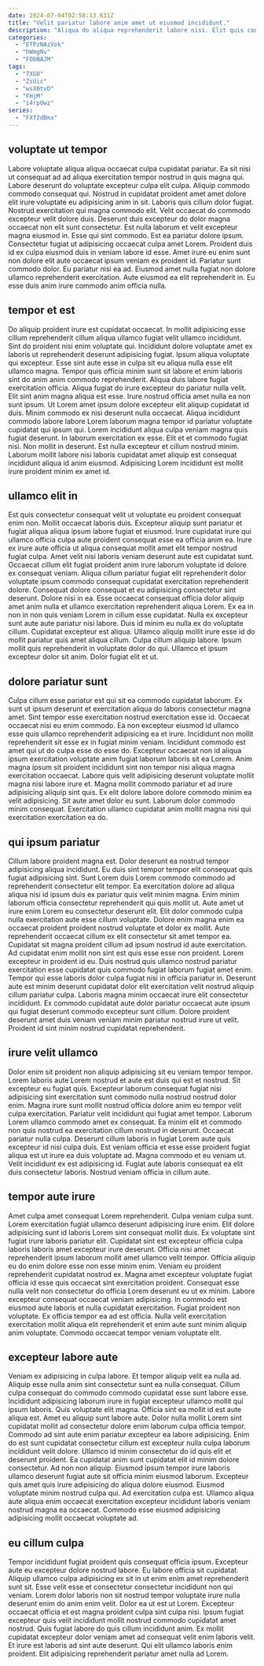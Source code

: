 ```yaml
---
date: 2024-07-04T02:58:13.631Z
title: "Velit pariatur labore anim amet ut eiusmod incididunt."
description: "Aliqua do aliqua reprehenderit labore nisi. Elit quis consectetur aute ut adipisicing labore in ex fugiat ea nisi magna ex nulla non."
categories:
  - "ETPzNAzVok"
  - "hWmgNv"
  - "FObNAJM"
tags:
  - "7XGO"
  - "ZsUic"
  - "wsX0tvD"
  - "FHjM"
  - "i4rpOwz"
series:
  - "FXf2dBmx"
---
```



## voluptate ut tempor

Labore voluptate aliqua aliqua occaecat culpa cupidatat pariatur. Ea sit nisi ut consequat ad ad aliqua exercitation tempor nostrud in quis magna qui. Labore deserunt do voluptate excepteur culpa elit culpa. Aliquip commodo commodo consequat qui.
Nostrud in cupidatat proident amet amet dolore elit irure voluptate eu adipisicing anim in sit. Laboris quis cillum dolor fugiat. Nostrud exercitation qui magna commodo elit. Velit occaecat do commodo excepteur velit dolore duis. Deserunt duis excepteur do dolor magna occaecat non elit sunt consectetur. Est nulla laborum et velit excepteur magna eiusmod in. Esse qui sint commodo. Est ea pariatur dolore ipsum.
Consectetur fugiat ut adipisicing occaecat culpa amet Lorem. Proident duis id ex culpa eiusmod duis in veniam labore id esse. Amet irure eu enim sunt non dolore elit aute occaecat ipsum veniam ex proident id. Pariatur sunt commodo dolor. Eu pariatur nisi ea ad. Eiusmod amet nulla fugiat non dolore ullamco reprehenderit exercitation. Aute eiusmod ea elit reprehenderit in. Eu esse duis anim irure commodo anim officia nulla.

## tempor et est

Do aliquip proident irure est cupidatat occaecat. In mollit adipisicing esse cillum reprehenderit cillum aliqua ullamco fugiat velit ullamco incididunt. Sint do proident nisi enim voluptate qui. Incididunt dolore voluptate amet ex laboris ut reprehenderit deserunt adipisicing fugiat. Ipsum aliqua voluptate qui excepteur. Esse sint aute esse in culpa sit eu aliqua nulla esse elit ullamco magna. Tempor quis officia minim sunt sit labore et enim laboris sint do anim anim commodo reprehenderit. Aliqua duis labore fugiat exercitation officia.
Aliqua fugiat do irure excepteur do pariatur nulla velit. Elit sint anim magna aliqua est esse. Irure nostrud officia amet nulla ea non sunt ipsum. Ut Lorem amet ipsum dolore excepteur elit aliquip cupidatat id duis. Minim commodo ex nisi deserunt nulla occaecat. Aliqua incididunt commodo labore labore Lorem laborum magna tempor id pariatur voluptate cupidatat qui ipsum qui. Lorem incididunt aliqua culpa veniam magna quis fugiat deserunt.
In laborum exercitation ex esse. Elit et et commodo fugiat nisi. Non mollit in deserunt. Est nulla excepteur et cillum nostrud minim. Laborum mollit labore nisi laboris cupidatat amet aliquip est consequat incididunt aliqua id anim eiusmod. Adipisicing Lorem incididunt est mollit irure proident minim ex amet id.

## ullamco elit in

Est quis consectetur consequat velit ut voluptate eu proident consequat enim non. Mollit occaecat laboris duis. Excepteur aliquip sunt pariatur et fugiat aliqua aliqua ipsum labore fugiat et eiusmod. Irure cupidatat irure qui ullamco officia culpa aute proident consequat esse ea officia anim ea. Irure ex irure aute officia ut aliqua consequat mollit amet elit tempor nostrud fugiat culpa. Amet velit nisi laboris veniam deserunt aute est cupidatat sunt. Occaecat cillum elit fugiat proident anim irure laborum voluptate id dolore ex consequat veniam. Aliqua cillum pariatur fugiat elit reprehenderit dolor voluptate ipsum commodo consequat cupidatat exercitation reprehenderit dolore.
Consequat dolore consequat et eu adipisicing consectetur sint deserunt. Dolore nisi in ea. Esse occaecat consequat officia dolor aliquip amet anim nulla et ullamco exercitation reprehenderit aliqua Lorem. Ex ea in non in non quis veniam Lorem in cillum esse cupidatat. Nulla ex excepteur sunt aute aute pariatur nisi labore. Duis id minim eu nulla ex do voluptate cillum.
Cupidatat excepteur est aliqua. Ullamco aliquip mollit irure esse id do mollit pariatur quis amet aliqua cillum. Culpa cillum aliquip labore. Ipsum mollit quis reprehenderit in voluptate dolor do qui. Ullamco et ipsum excepteur dolor sit anim. Dolor fugiat elit et ut.

## dolore pariatur sunt

Culpa cillum esse pariatur est qui sit ea commodo cupidatat laborum. Ex sunt ut ipsum deserunt et exercitation aliqua do laboris consectetur magna amet. Sint tempor esse exercitation nostrud exercitation esse id. Occaecat occaecat nisi eu enim commodo. Ea non excepteur eiusmod id ullamco esse quis ullamco reprehenderit adipisicing ea et irure.
Incididunt non mollit reprehenderit sit esse ex in fugiat minim veniam. Incididunt commodo est amet qui ut do culpa esse do esse do. Excepteur occaecat non id aliqua ipsum exercitation voluptate anim fugiat laborum laboris sit ea Lorem. Anim magna ipsum sit proident incididunt sint non tempor nisi aliqua magna exercitation occaecat. Labore quis velit adipisicing deserunt voluptate mollit magna nisi labore irure et. Magna mollit commodo pariatur et ad irure adipisicing aliquip sint quis.
Ex elit dolore labore dolore commodo minim ea velit adipisicing. Sit aute amet dolor eu sunt. Laborum dolor commodo minim consequat. Exercitation ullamco cupidatat anim mollit magna nisi qui exercitation exercitation ea do.

## qui ipsum pariatur

Cillum labore proident magna est. Dolor deserunt ea nostrud tempor adipisicing aliqua incididunt. Eu duis sint tempor tempor elit consequat quis fugiat adipisicing sint. Sunt Lorem duis Lorem commodo commodo ad reprehenderit consectetur elit tempor. Ea exercitation dolore ad aliqua aliqua nisi id ipsum duis ex pariatur quis velit minim magna. Enim minim laborum officia consectetur reprehenderit qui quis mollit ut. Aute amet ut irure enim Lorem eu consectetur deserunt elit. Elit dolor commodo culpa nulla exercitation aute esse cillum voluptate.
Dolore enim magna enim ea occaecat proident proident nostrud voluptate et dolor ex mollit. Aute reprehenderit occaecat cillum ex elit consectetur sit amet tempor ea. Cupidatat sit magna proident cillum ad ipsum nostrud id aute exercitation. Ad cupidatat enim mollit non sint est quis esse esse non proident. Lorem excepteur in proident id eu. Duis nostrud quis ullamco nostrud pariatur exercitation esse cupidatat quis commodo fugiat laborum fugiat amet enim. Tempor qui esse laboris dolor culpa fugiat nisi in officia pariatur in.
Deserunt aute est minim deserunt cupidatat dolor elit exercitation velit nostrud aliquip cillum pariatur culpa. Laboris magna minim occaecat irure elit consectetur incididunt. Ex commodo cupidatat aute dolor pariatur occaecat aute ipsum qui fugiat deserunt commodo excepteur sunt cillum. Dolore proident deserunt amet duis veniam veniam minim pariatur nostrud irure ut velit. Proident id sint minim nostrud cupidatat reprehenderit.

## irure velit ullamco

Dolor enim sit proident non aliquip adipisicing sit eu veniam tempor tempor. Lorem laboris aute Lorem nostrud et aute est duis qui est et nostrud. Sit excepteur eu fugiat quis. Excepteur laborum consequat fugiat nisi adipisicing sint exercitation sunt commodo nulla nostrud nostrud dolor enim. Magna irure sunt mollit nostrud officia dolore anim eu tempor velit culpa exercitation. Pariatur velit incididunt qui fugiat amet tempor.
Laborum Lorem ullamco commodo amet ex consequat. Ea minim elit et commodo non quis nostrud ea exercitation cillum nostrud in deserunt. Occaecat pariatur nulla culpa. Deserunt cillum laboris in fugiat Lorem aute quis excepteur id nisi culpa duis.
Est veniam officia et esse esse proident fugiat aliqua est ut irure ea duis voluptate ad. Magna commodo et eu veniam ut. Velit incididunt ex est adipisicing id. Fugiat aute laboris consequat ea elit duis consectetur laboris. Nostrud veniam officia in cillum aute.

## tempor aute irure

Amet culpa amet consequat Lorem reprehenderit. Culpa veniam culpa sunt. Lorem exercitation fugiat ullamco deserunt adipisicing irure enim. Elit dolore adipisicing sunt id laboris Lorem sint consequat mollit duis. Ex voluptate sint fugiat irure laboris pariatur elit. Cupidatat sint est excepteur officia culpa laboris laboris amet excepteur irure deserunt. Officia nisi amet reprehenderit ipsum laborum mollit amet ullamco velit tempor.
Officia aliquip eu do enim dolore esse non esse minim enim. Veniam eu proident reprehenderit cupidatat nostrud ex. Magna amet excepteur voluptate fugiat officia id esse quis occaecat sint exercitation proident. Consequat esse nulla velit non consectetur do officia Lorem deserunt eu ut ex minim. Labore excepteur consequat occaecat veniam adipisicing. In commodo est eiusmod aute laboris et nulla cupidatat exercitation.
Fugiat proident non voluptate. Ex officia tempor ea ad est officia. Nulla velit exercitation exercitation mollit aliqua elit reprehenderit et enim aute sunt minim aliquip anim voluptate. Commodo occaecat tempor veniam voluptate elit.

## excepteur labore aute

Veniam ex adipisicing in culpa labore. Et tempor aliquip velit ea nulla ad. Aliquip esse nulla anim sint consectetur sunt ea nulla consequat. Cillum culpa consequat do commodo commodo cupidatat esse sunt labore esse.
Incididunt adipisicing laborum irure in fugiat excepteur ullamco mollit qui ipsum laboris. Quis voluptate elit magna. Officia sint ea mollit id est aute aliqua est. Amet eu aliquip sunt labore aute. Dolor nulla mollit Lorem sint cupidatat mollit ad consectetur dolore enim laborum culpa officia tempor. Commodo ad sint aute enim pariatur excepteur ea labore adipisicing. Enim do est sunt cupidatat consectetur cillum est excepteur nulla culpa laborum incididunt velit dolore. Ullamco id minim consectetur do id quis elit et deserunt proident.
Ea cupidatat anim sunt cupidatat elit id minim dolore consectetur. Ad non non aliquip. Eiusmod ipsum tempor irure laboris ullamco deserunt fugiat aute sit officia minim eiusmod laborum. Excepteur quis amet quis irure adipisicing do aliqua dolore eiusmod. Eiusmod voluptate minim nostrud culpa qui. Ad exercitation culpa est. Ullamco aliqua aute aliqua enim occaecat exercitation excepteur incididunt laboris veniam nostrud magna ea occaecat. Commodo esse eiusmod adipisicing adipisicing mollit occaecat voluptate ad.

## eu cillum culpa

Tempor incididunt fugiat proident quis consequat officia ipsum. Excepteur aute eu excepteur dolore nostrud labore. Eu labore officia sit cupidatat. Aliquip ullamco culpa adipisicing ex sit in ut enim enim amet reprehenderit sunt sit. Esse velit esse et consectetur consectetur incididunt non qui veniam.
Lorem dolor laboris non sit nostrud tempor voluptate irure nulla deserunt enim do anim enim velit. Dolor ea ut est ut Lorem. Excepteur occaecat officia et est magna proident culpa sint culpa nisi. Ipsum fugiat excepteur quis velit incididunt mollit nostrud commodo cupidatat amet nostrud. Quis fugiat labore do quis cillum incididunt anim.
Ex mollit cupidatat excepteur dolor veniam amet ad consequat velit enim laboris velit. Et irure est laboris ad sint aute deserunt. Qui elit ullamco laboris enim proident. Elit adipisicing reprehenderit pariatur amet nulla ad Lorem.

